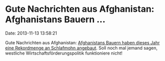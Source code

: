 Gute Nachrichten aus Afghanistan: Afghanistans Bauern \...
==========================================================

Date: 2013-11-13 13:58:21

Gute Nachrichten aus Afghanistan: [Afghanistans Bauern haben dieses Jahr
eine Rekordmenge an Schlafmohn
angebaut](http://www.theguardian.com/world/2013/nov/13/afghanistan-record-opium-crop-poppies-un).
Soll noch mal jemand sagen, westliche Wirtschaftsförderungspolitik
funktioniere nicht!
